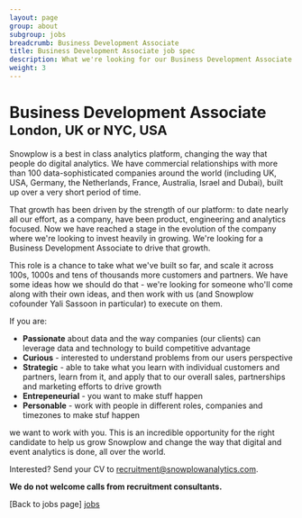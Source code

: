 ```yaml
---
layout: page
group: about
subgroup: jobs
breadcrumb: Business Development Associate
title: Business Development Associate job spec
description: What we're looking for our Business Development Associate
weight: 3
---
```


<h1>Business Development Associate <small>London, UK or NYC, USA</small></h1>

Snowplow is a best in class analytics platform, changing the way that people do digital analytics. We have commercial relationships with more than 100 data-sophisticated companies around the world (including UK, USA, Germany, the Netherlands, France, Australia, Israel and Dubai), built up over a very short period of time.

That growth has been driven by the strength of our platform: to date nearly all our effort, as a company, have been product, engineering and analytics focused. Now we have reached a stage in the evolution of the company where we're looking to invest heavily in growing. We're looking for a Business Development Associate to drive that growth.

This role is a chance to take what we've built so far, and scale it across 100s, 1000s and tens of thousands more customers and partners. We have some ideas how we should do that - we're looking for someone who'll come along with their own ideas, and then work with us (and Snowplow cofounder Yali Sassoon in particular) to execute on them.

If you are:

* **Passionate** about data and the way companies (our clients) can leverage data and technology to build competitive advantage
* **Curious** - interested to understand problems from our users perspective
* **Strategic** - able to take what you learn with individual customers and partners, learn from it, and apply that to our overall sales, partnerships and marketing efforts to drive growth
* **Entrepeneurial** - you want to make stuff happen
* **Personable** - work with people in different roles, companies and timezones to make stuf happen

we want to work with you. This is an incredible opportunity for the right candidate to help us grow Snowplow and change the way that digital and event analytics is done, all over the world.

Interested? Send your CV to recruitment@snowplowanalytics.com.

<strong>We do not welcome calls from recruitment consultants.</strong>

[Back to jobs page] [jobs]

[jobs]: /about/jobs.html
